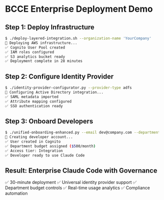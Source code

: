 # BCCE Enterprise Deployment Demo

## Step 1: Deploy Infrastructure
```bash
$ ./deploy-layered-integration.sh --organization-name 'YourCompany'
🚀 Deploying AWS infrastructure...
✅ Cognito User Pool created
✅ IAM roles configured
✅ S3 analytics bucket ready
✅ Deployment complete in 28 minutes
```

## Step 2: Configure Identity Provider
```bash
$ ./identity-provider-configurator.py --provider-type adfs
🔐 Configuring Active Directory integration...
✅ SAML metadata imported
✅ Attribute mapping configured
✅ SSO authentication ready
```

## Step 3: Onboard Developers
```bash
$ ./unified-onboarding-enhanced.py --email dev@company.com --department engineering
👥 Creating developer account...
✅ User created in Cognito
✅ Department budget assigned ($500/month)
✅ Access tier: Integration
✅ Developer ready to use Claude Code
```

## Result: Enterprise Claude Code with Governance
✅ 30-minute deployment
✅ Universal identity provider support
✅ Department budget controls
✅ Real-time usage analytics
✅ Compliance automation
